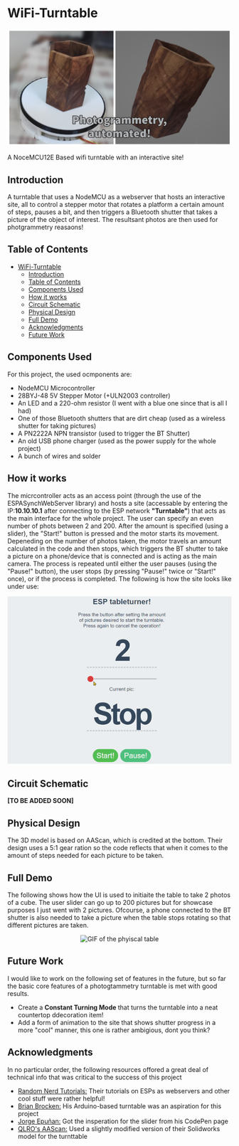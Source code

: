 # WiFi-Turntable
<p align="center">
  <img src="/media/title.png/" alt="Thumbnail">
</p>
A NoceMCU12E Based wifi turntable with an interactive site!

## Introduction
A turntable that uses a NodeMCU as a webserver that hosts an interactive site, all to control a stepper motor that rotates a platform a certain amount of steps, pauses a bit, and then triggers a Bluetooth shutter that takes a picture of the object of interest. The resultsant photos are then used for photgrammetry reasaons!

## Table of Contents
- [WiFi-Turntable](#wifi-turntable)
  * [Introduction](#introduction)
  * [Table of Contents](#table-of-contents)
  * [Components Used](#components-used)
  * [How it works](#how-it-works)
  * [Circuit Schematic](#circuit-schematic)
  * [Physical Design](#physical-design)
  * [Full Demo](#full-demo)
  * [Acknowledgments](#acknowledgments)
  * [Future Work](#future-work)


## Components Used
For this project, the used ocmponents are:
<ul>
  <li>NodeMCU Microcontroller</li>
  <li>28BYJ-48 5V Stepper Motor (+ULN2003 controller)</li>
  <li>An LED and a 220-ohm resistor (I went with a blue one since that is all I had)</li>
  <li>One of those Bluetooth shutters that are dirt cheap (used as a wireless shutter for taking pictures)</li>
  <li>A PN2222A NPN transistor (used  to trigger the BT Shutter)</li>
  <li>An old USB phone charger (used as the power supply for the whole project)</li>
  <li>A bunch of wires and solder</li>
</ul>

## How it works
The micrcontroller acts as an access point (through the use of the ESPASynchWebServer library) and hosts a site (accessable by entering the IP:<b>10.10.10.1</b> after connecting to the ESP network <b>"Turntable"</b>) that acts as the main interface for the whole project. The user can specify an even number of phots between 2 and 200. After the amount is specified (using a slider), the "Start!" button is pressed and the motor starts its movement. Depeneding on the number of photos taken, the motor travels an amount calculated in the code and then stops, which triggers the BT shutter to take a picture on a phone/device that is connected and is acting as the main camera. The process is repeated until either the user pauses (using the "Pause!" button), the user stops (by pressing "Pause!" twice or "Start!" once), or if the process is completed. The following is how the site looks like under use:

<p align="center">
  <img src="/media/demo.gif/" alt="GIF of the UI">
</p>

## Circuit Schematic
<b>[TO BE ADDED SOON]</b>

## Physical Design
The 3D model is based on AAScan, which is credited at the bottom. Their design uses a 5:1 gear ration so the code reflects that when it comes to the amount of steps needed for each picture to be taken.

## Full Demo
The following shows how the UI is used to initiaite the table to take 2 photos of a cube. The user slider can go up to 200 pictures but for showcase purposes I just went with 2 pictures. Ofcourse, a phone connected to the BT shutter is also needed to take a picture when the table stops rotating so that different pictures are taken.
<p align="center">
  <img src="/media/table_demo.gif/" alt="GIF of the phyiscal table">
</p>

## Future Work
I would like to work on the following set of features in the future, but so far the basic core features of a photogtammetry turntable is met with good results.
<ul>
 <li>Create a <b>Constant Turning Mode</b> that turns the turntable into a neat countertop ddecoration item!</li>
 <li>Add a form of animation to the site that shows shutter progress in a more "cool" manner, this one is rather ambigious, dont you think?</li>
</ul>

## Acknowledgments
In no particular order, the following resources offored a great deal of technical info that was critical to the success of this project

<ul>
  <li><a href="https://randomnerdtutorials.com/" target="_blank">Random Nerd Tutorials:</a> Their tutorials on ESPs as webservers and other cool stuff were rather helpful!</li>
  <li><a href="https://hackaday.io/Bribro12" target="_blank">Brian Brocken:</a> His Arduino-based turntable was an aspiration for this project</li>
 <li><a href="https://codepen.io/juanbrujo" target="_blank">Jorge Epuñan:</a> Got the insperation for the slider from his CodePen page</li>
 <li><a href="https://www.thingiverse.com/thing:4167615" target="_blank">QLRO's AAScan:</a> Used a slightly modified version of their Solidworks model for the turnttable</li>
</ul>

